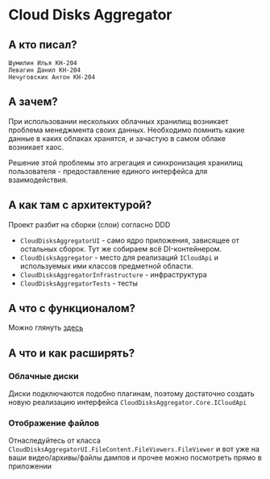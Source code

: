 ﻿# Cloud Disks Aggregator

## А кто писал?
```
Шумилин Илья КН-204
Левагин Данил КН-204
Нечуговских Антон КН-204
```

## А зачем?
При использовании нескольких облачных хранилищ возникает проблема менеджмента своих данных. Необходимо помнить какие данные в каких облаках хранятся, и зачастую в самом облаке возникает хаос.

Решение этой проблемы это агрегация и синхронизация хранилищ пользователя - предоставление единого интерфейса для взаимодействия.

## А как там с архитектурой?

Проект разбит на сборки (слои) согласно DDD

* `CloudDisksAggregatorUI` - само ядро приложения, зависящее от остальных сборок. Тут же собираем всё DI-контейнером.
* `CloudDisksAggregator` - место для реализаций `ICloudApi` и используемых ими классов предметной области.
* `CloudDisksAggregatorInfrastructure` - инфраструктура
* `CloudDisksAggregatorTests` - тесты

## А что с функционалом?

Можно глянуть [здесь](Features.md)

## А что и как расширять?

### Облачные диски
Диски подключаются подобно плагинам, поэтому достаточно создать новую реализацию интерфейса `CloudDisksAggregator.Core.ICloudApi`


### Отображение файлов
Отнаследуйтесь от класса `CloudDisksAggregatorUI.FileContent.FileViewers.FileViewer` и вот уже на ваши видео/архивы/файлы дампов и прочее можно посмотреть прямо в приложении

